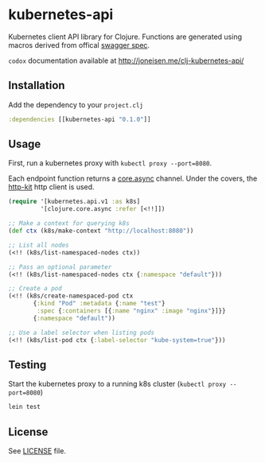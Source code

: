 # kubernetes-api

Kubernetes client API library for Clojure. Functions are generated using macros derived from offical [swagger spec](http://kubernetes.io/swagger-spec/api/v1).

`codox` documentation available at http://joneisen.me/clj-kubernetes-api/

## Installation

Add the dependency to your `project.clj`

```clojure
:dependencies [[kubernetes-api "0.1.0"]]
```

## Usage

First, run a kubernetes proxy with `kubectl proxy --port=8080`.

Each endpoint function returns a [core.async](https://github.com/clojure/core.async) channel. Under the covers, the [http-kit](www.http-kit.org) http client is used.

```clojure
(require '[kubernetes.api.v1 :as k8s]
         '[clojure.core.async :refer [<!!]])

;; Make a context for querying k8s
(def ctx (k8s/make-context "http://localhost:8080"))

;; List all nodes
(<!! (k8s/list-namespaced-nodes ctx))

;; Pass an optional parameter
(<!! (k8s/list-namespaced-nodes ctx {:namespace "default"}))

;; Create a pod
(<!! (k8s/create-namespaced-pod ctx
       {:kind "Pod" :metadata {:name "test"}
        :spec {:containers [{:name "nginx" :image "nginx"}]}}
       {:namespace "default"))

;; Use a label selector when listing pods
(<!! (k8s/list-pod ctx {:label-selector "kube-system=true"}))
```

## Testing

Start the kubernetes proxy to a running k8s cluster (`kubectl proxy --port=8080`)

```bash
lein test
```

## License

See [LICENSE](LICENSE) file.
